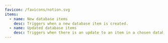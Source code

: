 ```yaml
---
favicon: /favicons/notion.svg
items:
  - name: New database items
    desc: Triggers when a new database item is created.
  - name: Updated database items
    desc: Triggers when there is an update to an item in a chosen database.
---
```


<script setup>
  import CustomListing from '../../components/CustomListing.vue'
</script>

<CustomListing />

